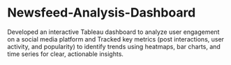 # Newsfeed-Analysis-Dashboard
Developed an interactive Tableau dashboard to analyze user engagement on a social media platform and Tracked key metrics (post interactions, user activity, and popularity) to identify trends using heatmaps, bar charts, and time series for clear, actionable insights.
